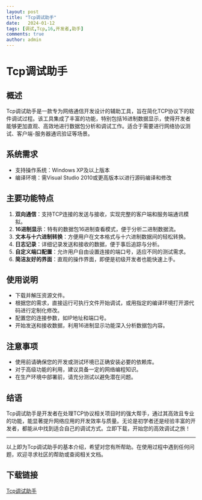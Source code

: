 ```yaml
---
layout: post
title: "Tcp调试助手"
date:   2024-01-12
tags: [调试,Tcp,16,开发者,助手]
comments: true
author: admin
---
```

# Tcp调试助手

## 概述

Tcp调试助手是一款专为网络通信开发设计的辅助工具，旨在简化TCP协议下的软件调试过程。该工具集成了丰富的功能，特别包括16进制数据显示，使得开发者能够更加直观、高效地进行数据包分析和调试工作。适合于需要进行网络协议测试、客户端-服务器通讯验证等场景。

## 系统需求

- 支持操作系统：Windows XP及以上版本
- 编译环境：需Visual Studio 2010或更高版本以进行源码编译和修改

## 主要功能特点

1. **双向通信**：支持TCP连接的发送与接收，实现完整的客户端和服务端通讯模拟。
2. **16进制显示**：特有的数据包16进制查看模式，便于分析二进制数据流。
3. **文本与十六进制转换**：方便用户在文本格式与十六进制数据间的轻松转换。
4. **日志记录**：详细记录发送和接收的数据，便于事后追踪与分析。
5. **自定义端口配置**：允许用户自由设置连接的端口号，适应不同的测试需求。
6. **简洁友好的界面**：直观的操作界面，即便是初级开发者也能快速上手。

## 使用说明

- 下载并解压资源文件。
- 根据您的需求，直接运行可执行文件开始调试，或用指定的编译环境打开源代码进行定制化修改。
- 配置您的连接参数，如IP地址和端口号。
- 开始发送和接收数据，利用16进制显示功能深入分析数据包内容。

## 注意事项

- 使用前请确保您的开发或测试环境已正确安装必要的依赖库。
- 对于高级功能的利用，建议具备一定的网络编程知识。
- 在生产环境中部署前，请充分测试以避免潜在问题。

## 结语

Tcp调试助手是开发者在处理TCP协议相关项目时的强大帮手，通过其高效且专业的功能，能显著提升网络应用的开发效率与质量。无论是初学者还是经验丰富的开发者，都能从中找到适合自己的调试方式。立即下载，开始您的高效调试之旅！

---

以上即为Tcp调试助手的基本介绍，希望对您有所帮助。在使用过程中遇到任何问题，欢迎寻求社区的帮助或查阅相关文档。

## 下载链接

[Tcp调试助手](https://pan.quark.cn/s/89dadaeddc9a)